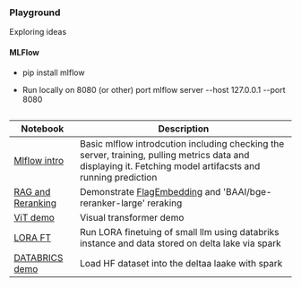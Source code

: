### Playground
Exploring ideas 

#### MLFlow
*   pip install mlflow

* Run locally on 8080 (or other) port
mlflow server --host 127.0.0.1 --port 8080


##
Notebook  | Description
------------- | -------------
[Mlflow intro](https://github.com/algodigger/playground/blob/main/notebooks/mlflow.ipynb) | Basic mlflow introdcution including checking the server, training, pulling metrics data and displaying it. Fetching model artifacsts and running prediction
[RAG and Reranking](https://github.com/algodigger/playground/blob/main/notebooks/reranking.ipynb) | Demonstrate [FlagEmbedding](https://github.com/FlagOpen/FlagEmbedding/tree/master/FlagEmbedding/reranker) and 'BAAI/bge-reranker-large' reraking 
[ViT demo](https://github.com/algodigger/playground/blob/main/notebooks/visual_transformers.ipynb) | Visual transformer demo
[LORA FT](https://github.com/algodigger/playground/blob/main/notebooks/databrics/FineTune1_%20Fine%20tune%20%20with%20Lora.ipynb) | Run LORA finetuing of small llm using databriks instance and data stored on delta lake via spark
[DATABRICS demo](https://github.com/algodigger/playground/blob/main/notebooks/databrics/FineTune0_%20data%20preparation.ipynb) | Load HF dataset into the deltaa laake with spark